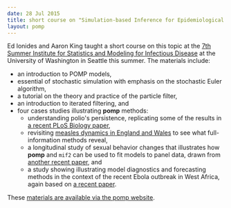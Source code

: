 ```yaml
---
date: 28 Jul 2015
title: short course on "Simulation-based Inference for Epidemiological Dynamics"
layout: pomp
---
```


Ed Ionides and Aaron King taught a short course on this topic at the [7th Summer Institute for Statistics and Modeling for Infectious Disease](http://sismid.uw.edu) at the University of Washington in Seattle this summer.
The materials include:
<!--more-->

- an introduction to POMP models,
- essential of stochastic simulation with emphasis on the stochastic Euler algorithm,
- a tutorial on the theory and practice of the particle filter,
- an introduction to iterated filtering, and
- four cases studies illustrating **pomp** methods:
    - understanding polio's persistence, replicating some of the results in [a recent PLoS Biology paper](http://dx.doi.org/10.1371/journal.pbio.1002172),
    - revisiting [measles dynamics in England and Wales](http://dx.doi.org/10.1098/rsif.2009.0151) to see what full-information methods reveal,
    - a longitudinal study of sexual behavior changes that illustrates how **pomp** and `mif2` can be used to fit models to panel data, drawn from [another recent paper](http://dx.doi.org/10.1093/aje/kwv044), and
    - a study showing illustrating model diagnostics and forecasting methods in the context of the recent Ebola outbreak in West Africa, again based on [a recent paper](http://dx.doi.org/10.1098/rspb.2015.0347).

These [materials are available via the pomp website](http://kingaa.github.io/sbied/).
